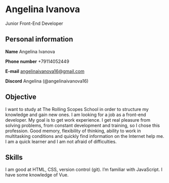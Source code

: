 # Angelina Ivanova
Junior Front-End Developer
## Personal information
**Name** Angelina Ivanova

**Phone number** +79114052449

**E-mail** angelinaivanova16@gmail.com

**Discord** Angelina (@angelinaivanova16)
## Objective
I want to study at The Rolling Scopes School in order to structure my knowledge and gain new ones. I am looking for a job as a front-end developer. My goal is to get work experience. I get real pleasure from solving problems, from constant development and training, so I chose this profession. Good memory, flexibility of thinking, ability to work in multitasking conditions and quickly find information on the Internet help me. I am a quick learner and I am not afraid of difficulties.
## Skills
I am good at HTML, CSS,  version control (git). I’m familiar with JavaScript. I have some knowledge of Vue.

